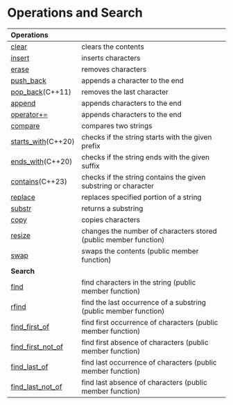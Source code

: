 # Operations and Search

| **Operations** |  |
| :--- | :--- |
| [clear](https://en.cppreference.com/w/cpp/string/basic_string/clear) | clears the contents |
| [insert](https://en.cppreference.com/w/cpp/string/basic_string/insert) | inserts characters |
| [erase](https://en.cppreference.com/w/cpp/string/basic_string/erase) | removes characters |
| [push\_back](https://en.cppreference.com/w/cpp/string/basic_string/push_back) | appends a character to the end |
| [pop\_back](https://en.cppreference.com/w/cpp/string/basic_string/pop_back)\(C++11\) | removes the last character |
| [append](https://en.cppreference.com/w/cpp/string/basic_string/append) | appends characters to the end |
| [operator+=](https://en.cppreference.com/w/cpp/string/basic_string/operator%2B%3D) | appends characters to the end |
| [compare](https://en.cppreference.com/w/cpp/string/basic_string/compare) | compares two strings |
| [starts\_with](https://en.cppreference.com/w/cpp/string/basic_string/starts_with)\(C++20\) | checks if the string starts with the given prefix |
| [ends\_with](https://en.cppreference.com/w/cpp/string/basic_string/ends_with)\(C++20\) | checks if the string ends with the given suffix |
| [contains](https://en.cppreference.com/w/cpp/string/basic_string/contains)\(C++23\) | checks if the string contains the given substring or character |
| [replace](https://en.cppreference.com/w/cpp/string/basic_string/replace) | replaces specified portion of a string |
| [substr](https://en.cppreference.com/w/cpp/string/basic_string/substr) | returns a substring |
| [copy](https://en.cppreference.com/w/cpp/string/basic_string/copy) | copies characters |
| [resize](https://en.cppreference.com/w/cpp/string/basic_string/resize) | changes the number of characters stored \(public member function\) |
| [swap](https://en.cppreference.com/w/cpp/string/basic_string/swap) | swaps the contents \(public member function\) |
| **Search** |  |
| [find](https://en.cppreference.com/w/cpp/string/basic_string/find) | find characters in the string \(public member function\) |
| [rfind](https://en.cppreference.com/w/cpp/string/basic_string/rfind) | find the last occurrence of a substring \(public member function\) |
| [find\_first\_of](https://en.cppreference.com/w/cpp/string/basic_string/find_first_of) | find first occurrence of characters \(public member function\) |
| [find\_first\_not\_of](https://en.cppreference.com/w/cpp/string/basic_string/find_first_not_of) | find first absence of characters \(public member function\) |
| [find\_last\_of](https://en.cppreference.com/w/cpp/string/basic_string/find_last_of) | find last occurrence of characters \(public member function\) |
| [find\_last\_not\_of](https://en.cppreference.com/w/cpp/string/basic_string/find_last_not_of) | find last absence of characters \(public member function\) |

